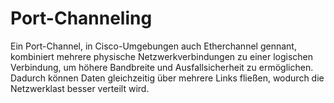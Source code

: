 # Port-Channeling

Ein Port-Channel, in Cisco-Umgebungen auch Etherchannel gennant, kombiniert mehrere physische Netzwerkverbindungen zu einer logischen Verbindung, um höhere Bandbreite und Ausfallsicherheit zu ermöglichen. Dadurch können Daten gleichzeitig über mehrere Links fließen, wodurch die Netzwerklast besser verteilt wird.
